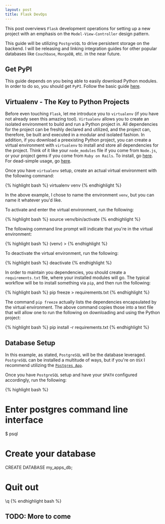 ```yaml
---
layout: post
title: Flask DevOps
---
```


This post overviews `Flask` development operations for setting up a new project with an emphasis on the `Model-View-Controller` design pattern.

This guide will be utilizing `PostgreSQL` to drive persistent storage on the backend.  I will be releasing and linking integration guides for other popular databases like `Couchbase`, `MongoDB`, etc. in the near future.  

## Get PyPI

This guide depends on you being able to easily download Python modules.  In order to do so, you should get `PyPI`.  Follow the basic guide [here](https://pip.pypa.io/en/stable/installing/).  

## Virtualenv - The Key to Python Projects

Before even touching `Flask`, let me introduce you to `virtualenv` (if you have not already seen this amazing tool). `Virtualenv` allows you to create an isolated environment to build and run a Python project in.  All dependencies for the project can be freshly declared and utilized, and the project can, therefore, be built and executed in a modular and isolated fashion.  In addition, if you download a preexisting Python project, you can create a virtual environment with `virtualenv` to install and store all dependencies for the project.  Think of it like your `node_modules` file if you come from `Node.js`, or your project gems if you come from `Ruby on Rails`.  To install, go [here](https://virtualenv.pypa.io/en/stable/installation/).  For dead-simple usage, go [here](https://virtualenv.pypa.io/en/stable/userguide/).

Once you have `virtualenv` setup, create an actual virtual environment with the following command:

{% highlight bash %}
virtualenv venv
{% endhighlight %}

In the above example, I chose to name the environment `venv`, but you can name it whatever you'd like.

To activate and enter the virtual environment, run the following:

{% highlight bash %}
source venv/bin/activate
{% endhighlight %}

The following command line prompt will indicate that you're in the virtual environment:

{% highlight bash %}
(venv) >
{% endhighlight %}

To deactivate the virtual environment, run the following:

{% highlight bash %}
deactivate
{% endhighlight %}

In order to maintain you dependencies, you should create a `requirements.txt` file, where your installed modules will go.  The typical workflow will be to install something via `pip`, and then run the following:

{% highlight bash %}
pip freeze > requirements.txt
{% endhighlight %}

The command `pip freeze` actually lists the dependencies encapsulated by the virtual environment.  The above command copies those into a text file that will allow one to run the following on downloading and using the Python project:

{% highlight bash %}
pip install -r requirements.txt
{% endhighlight %}

## Database Setup

In this example, as stated, `PostgreSQL` will be the database leveraged.  `PostgreSQL` can be installed a multitude of ways, but if you're on `OSX` I recommend utilizing the [`Postgres App`](https://postgresapp.com/).  

Once you have `PostgreSQL` setup and have your `$PATH` configured accordingly, run the following:

{% highlight bash %}
# Enter postgres command line interface
$ psql
# Create your database
CREATE DATABASE my_apps_db;
# Quit out
\q
{% endhighlight bash %}

## TODO: More to come 
